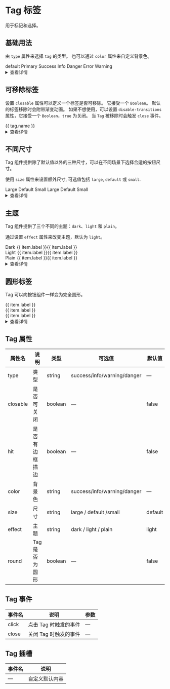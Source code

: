 <style>
  .vi-tag {
    margin-right:10px;
    margin-top:5px
  }

  .tag-group {
    display:flex;
  }
  .tag-group .vi-tag {
    margin-right:3px;
  }
  .tag-group__title {
    margin-right:5px;
  }
  .items-center {
    align-items: center;
  }
</style>

<script lang="ts" setup>
import { ref } from 'vue'

const tags = ref([
  { name: 'Tag 1', type: '' },
  { name: 'Tag 2', type: 'primary' },
  { name: 'Tag 3', type: 'success' },
  { name: 'Tag 4', type: 'info' },
  { name: 'Tag 5', type: 'warning' },
  { name: 'Tag 7', type: 'danger' },
])

import type { TagProps } from 'element-plus'

type Item = { type: TagProps['type']; label: string }

const items = ref<Array<Item>>([
  { type: 'primary', label: 'Tag 1' },
  { type: 'success', label: 'Tag 2' },
  { type: 'info', label: 'Tag 3' },
  { type: 'danger', label: 'Tag 4' },
  { type: 'warning', label: 'Tag 5' },
])
</script>

# Tag 标签

用于标记和选择。

## 基础用法

由 `type` 属性来选择 `tag` 的类型。 也可以通过 `color` 属性来自定义背景色。

<div class="example">
  <vi-tag>default</vi-tag>
  <vi-tag type="primary">Primary</vi-tag>
  <vi-tag type="success">Success</vi-tag>
  <vi-tag type="info">Info</vi-tag>
  <vi-tag type="danger">Danger</vi-tag>
  <vi-tag type="error">Error</vi-tag>
  <vi-tag type="warning">Warning</vi-tag>
</div>

<details>
<summary>查看详情</summary>

``` vue
<template>
  <vi-tag>default</vi-tag>
  <vi-tag type="primary">Primary</vi-tag>
  <vi-tag type="success">Success</vi-tag>
  <vi-tag type="info">Info</vi-tag>
  <vi-tag type="danger">Danger</vi-tag>
  <vi-tag type="error">Error</vi-tag>
  <vi-tag type="warning">Warning</vi-tag>
</template>
```
</details>


## 可移除标签

设置 `closable` 属性可以定义一个标签是否可移除。 它接受一个 `Boolean`。 默认的标签移除时会附带渐变动画。 如果不想使用，可以设置 `disable-transitions` 属性，它接受一个 `Boolean`，`true` 为关闭。 当 `Tag` 被移除时会触发 `close` 事件。

<div class="example">
  <vi-tag
    v-for="tag in tags"
    :key="tag.name"
    class="mx-1"
    closable
    :type="tag.type"
  >
    {{ tag.name }}
  </vi-tag>
</div>


<details>
<summary>查看详情</summary>

``` vue
<template>
  <vi-tag
    v-for="tag in tags"
    :key="tag.name"
    class="mx-1"
    closable
    :type="tag.type"
  >
    {{ tag.name }}
  </vi-tag>
</template>

<script lang="ts" setup>
import { ref } from 'vue'

const tags = ref([
  { name: 'Tag 1', type: '' },
  { name: 'Tag 2', type: 'primary' },
  { name: 'Tag 3', type: 'success' },
  { name: 'Tag 4', type: 'info' },
  { name: 'Tag 5', type: 'warning' },
  { name: 'Tag 7', type: 'danger' },
])
</script>
```
</details>


## 不同尺寸

Tag 组件提供除了默认值以外的三种尺寸，可以在不同场景下选择合适的按钮尺寸。

使用 `size` 属性来设置额外尺寸, 可选值包括 `large`, `default` 或 `small`.

<div class="example">
  <vi-row>
    <vi-tag class="mx-1" size="large">Large</vi-tag>
    <vi-tag class="mx-1">Default</vi-tag>
    <vi-tag class="mx-1" size="small">Small</vi-tag>
  </vi-row>

  <vi-row class="mt-4">
    <vi-tag class="mx-1" size="large" closable>Large</vi-tag>
    <vi-tag class="mx-1" closable>Default</vi-tag>
    <vi-tag class="mx-1" size="small" closable>Small</vi-tag>
  </vi-row>
</div>

<details>
<summary>查看详情</summary>

``` vue
<template>
  <vi-row>
    <vi-tag class="mx-1" size="large">Large</vi-tag>
    <vi-tag class="mx-1">Default</vi-tag>
    <vi-tag class="mx-1" size="small">Small</vi-tag>
  </vi-row>

  <vi-row class="mt-4">
    <vi-tag class="mx-1" size="large" closable>Large</vi-tag>
    <vi-tag class="mx-1" closable>Default</vi-tag>
    <vi-tag class="mx-1" size="small" closable>Small</vi-tag>
  </vi-row>
</template>
```
</details>

## 主题

Tag 组件提供了三个不同的主题：`dark`、`light` 和 `plain`。

通过设置 `effect` 属性来改变主题，默认为 `light`。

<div class="example">
  <div class="tag-group items-center">
    <span class="tag-group__title line-height-2">Dark</span>
    <vi-tag
      v-for="item in items"
      :key="item.label"
      :type="item.type"
      effect="dark"
    >
      {{ item.label }}
    </vi-tag>
    <vi-tag
      v-for="item in items"
      :key="item.label"
      :type="item.type"
      effect="dark"
      closable
    >
      {{ item.label }}
    </vi-tag>
  </div>
  <div class="tag-group items-center">
    <span class="tag-group__title">Light</span>
    <vi-tag
      v-for="item in items"
      :key="item.label"
      :type="item.type"
      effect="light"
    >
      {{ item.label }}
    </vi-tag>
    <vi-tag
      v-for="item in items"
      :key="item.label"
      :type="item.type"
      effect="light"
      closable
    >
      {{ item.label }}
    </vi-tag>
  </div>
  <div class="tag-group items-center">
    <span class="tag-group__title">Plain</span>
    <vi-tag
      v-for="item in items"
      :key="item.label"
      :type="item.type"
      effect="plain"
    >
      {{ item.label }}
    </vi-tag>
    <vi-tag
      v-for="item in items"
      :key="item.label"
      :type="item.type"
      effect="plain"
      closable
    >
      {{ item.label }}
    </vi-tag>
  </div>
</div>

<details>
<summary>查看详情</summary>

``` vue
<template>
  <div class="tag-group items-center">
    <span class="tag-group__title line-height-2">Dark</span>
    <vi-tag
      v-for="item in items"
      :key="item.label"
      :type="item.type"
      effect="dark"
    >
      {{ item.label }}
    </vi-tag>
    <vi-tag
      v-for="item in items"
      :key="item.label"
      :type="item.type"
      effect="dark"
      closable
    >
      {{ item.label }}
    </vi-tag>
  </div>
  <div class="tag-group items-center">
    <span class="tag-group__title">Light</span>
    <vi-tag
      v-for="item in items"
      :key="item.label"
      :type="item.type"
      effect="light"
    >
      {{ item.label }}
    </vi-tag>
    <vi-tag
      v-for="item in items"
      :key="item.label"
      :type="item.type"
      effect="light"
      closable
    >
      {{ item.label }}
    </vi-tag>
  </div>
  <div class="tag-group items-center">
    <span class="tag-group__title">Plain</span>
    <vi-tag
      v-for="item in items"
      :key="item.label"
      :type="item.type"
      effect="plain"
    >
      {{ item.label }}
    </vi-tag>
    <vi-tag
      v-for="item in items"
      :key="item.label"
      :type="item.type"
      effect="plain"
      closable
    >
      {{ item.label }}
    </vi-tag>
  </div>
</template>

<script lang="ts" setup>
import { ref } from 'vue'

import type { TagProps } from 'element-plus'

type Item = { type: TagProps['type']; label: string }

const items = ref<Array<Item>>([
  { type: 'primary', label: 'Tag 1' },
  { type: 'success', label: 'Tag 2' },
  { type: 'info', label: 'Tag 3' },
  { type: 'danger', label: 'Tag 4' },
  { type: 'warning', label: 'Tag 5' },
])
</script>
```
</details>

## 圆形标签

Tag 可以向按钮组件一样变为完全圆形。

<div class="example">
  <div class="flex flex-wrap gap-2 my-2">
    <vi-tag
      v-for="item in items"
      :key="item.label"
      :type="item.type"
      class="mx-1"
      effect="dark"
      round
    >
      {{ item.label }}
    </vi-tag>
  </div>
  <div class="flex flex-wrap gap-2">
    <vi-tag
      v-for="item in items"
      :key="item.label"
      :type="item.type"
      class="mx-1"
      effect="light"
      round
    >
      {{ item.label }}
    </vi-tag>
  </div>
  <div class="flex flex-wrap gap-2 my-2">
    <vi-tag
      v-for="item in items"
      :key="item.label"
      :type="item.type"
      class="mx-1"
      effect="plain"
      round
    >
      {{ item.label }}
    </vi-tag>
  </div>
</div>

<details>
<summary>查看详情</summary>

``` vue
<template>
  <div class="flex flex-wrap gap-2 my-2">
    <vi-tag
      v-for="item in items"
      :key="item.label"
      :type="item.type"
      class="mx-1"
      effect="dark"
      round
    >
      {{ item.label }}
    </vi-tag>
  </div>
  <div class="flex flex-wrap gap-2">
    <vi-tag
      v-for="item in items"
      :key="item.label"
      :type="item.type"
      class="mx-1"
      effect="light"
      round
    >
      {{ item.label }}
    </vi-tag>
  </div>
  <div class="flex flex-wrap gap-2 my-2">
    <vi-tag
      v-for="item in items"
      :key="item.label"
      :type="item.type"
      class="mx-1"
      effect="plain"
      round
    >
      {{ item.label }}
    </vi-tag>
  </div>
</template>

<script lang="ts" setup>
import { ref } from 'vue'

import type { TagProps } from 'element-plus'

type Item = { type: TagProps['type']; label: string }

const items = ref<Array<Item>>([
  { type: 'primary', label: 'Tag 1' },
  { type: 'success', label: 'Tag 2' },
  { type: 'info', label: 'Tag 3' },
  { type: 'danger', label: 'Tag 4' },
  { type: 'warning', label: 'Tag 5' },
])
</script>
```
</details>

## Tag 属性
| 属性名 |	说明 |	类型 |	可选值 |	默认值 |
|--------|-------|------|--------|---------|
| type  |   类型   |    string    | success/info/warning/danger  |  —  |
| closable	  |   是否可关闭  |    boolean    | —  |  false  |
| hit  |   是否有边框描边	 |    boolean    | —  |  false  |
| color  |   背景色	   |    string    | success/info/warning/danger  |  —  |
| size	  |   尺寸   |    string    | large / default /small |  default  |
| effect  |   主题   |    string    | dark / light / plain  |  light  |
| round  |   Tag 是否为圆形  |  boolean  | —  |  false  |

## Tag 事件
| 事件名  |   说明   |    参数    |
|---------|----------|-----------|
| click  |   	点击 Tag 时触发的事件  |    —    |
| close  |   关闭 Tag 时触发的事件  |    —    |

## Tag 插槽
| 事件名  |   说明   |
|---------|----------|
| — |   自定义默认内容 |